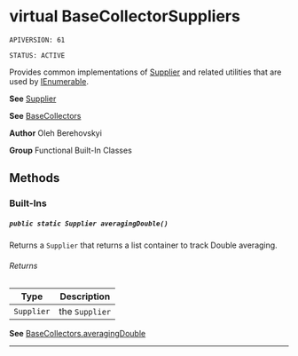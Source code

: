 # virtual BaseCollectorSuppliers

`APIVERSION: 61`

`STATUS: ACTIVE`

Provides common implementations of [Supplier](/docs/Functional-Abstract-Classes/Supplier.md)
and related utilities that are used by [IEnumerable](IEnumerable).


**See** [Supplier](/docs/Functional-Abstract-Classes/Supplier.md)


**See** [BaseCollectors](/docs/Functional-Built-In-Classes/BaseCollectors.md)


**Author** Oleh Berehovskyi


**Group** Functional Built-In Classes

## Methods
### Built-Ins
##### `public static Supplier averagingDouble()`

Returns a `Supplier` that returns a list container to track Double averaging.

###### Returns

|Type|Description|
|---|---|
|`Supplier`|the `Supplier`|


**See** [BaseCollectors.averagingDouble](BaseCollectors.averagingDouble)

---
